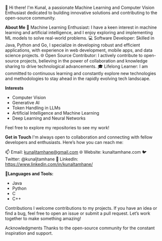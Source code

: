 👋 Hi there! I'm Kunal, a passionate Machine Learning and Computer Vision Enthusiast dedicated to building innovative solutions and contributing to the open-source community.

**About Me**
🤖 Machine Learning Enthusiast: I have a keen interest in machine learning and artificial intelligence, and I enjoy exploring and implementing ML models to solve real-world problems.
💻 Software Developer: Skilled in Java, Python and Go, I specialize in developing robust and efficient applications, with experience in web development, mobile apps, and data science projects.
🌐 Open Source Contributor: I actively contribute to open-source projects, believing in the power of collaboration and knowledge sharing to drive technological advancements.
🎓 Lifelong Learner: I am committed to continuous learning and constantly explore new technologies and methodologies to stay ahead in the rapidly evolving tech landscape.

**Interests**
- Computer Vision
- Generative AI
- Token Handling in LLMs
- Artificial Intelligence and Machine Learning
- Deep Learning and Neural Networks
  
Feel free to explore my repositories to see my work!

**Get in Touch**
I'm always open to collaboration and connecting with fellow developers and enthusiasts. Here’s how you can reach me:

📫 Email: kunaljtamhane@gmail.com
🌐 Website: kunaltamhane.com
🐦 Twitter: @kunaljtamhane
💼 LinkedIn: https://www.linkedin.com/in/kunaltamhane/

**🔧Languages and Tools:**
- Java
- Python
- C
- C++

Contributions
I welcome contributions to my projects. If you have an idea or find a bug, feel free to open an issue or submit a pull request. Let’s work together to make something amazing!

Acknowledgments
Thanks to the open-source community for the constant inspiration and support.

